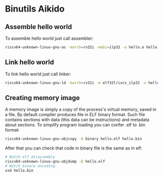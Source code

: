 # Binutils Aikido

## Assemble hello world

To assemble hello world just call assembler:

```sh
riscv64-unknown-linux-gnu-as -march=rv32i -mabi=ilp32 -o hello.o hello.S
```

## Link hello world

To link hello world just call linker:

```sh
riscv64-unknown-linux-gnu-ld -march=rv32i -m elf32lriscv_ilp32 -o hello.elf hello.o
```

## Creating memory image

A memory image is simply a copy of the process's virtual memory, saved in a file.
By default compiler produces file in ELF binary format. Such file contains
sections with data (this data can be instructions) and metadata about sections.
To simplify program loading you can confer .elf to .bin format:

```sh
riscv64-unknown-linux-gnu-objcopy -O binary hello.elf hello.bin
```

After that you can check that code in binary file is the same as in elf:

```sh
# Watch elf disassembly
riscv64-unknown-linux-gnu-objdump -D hello.elf
# Watch binary encoding
xxd hello.bin
```
